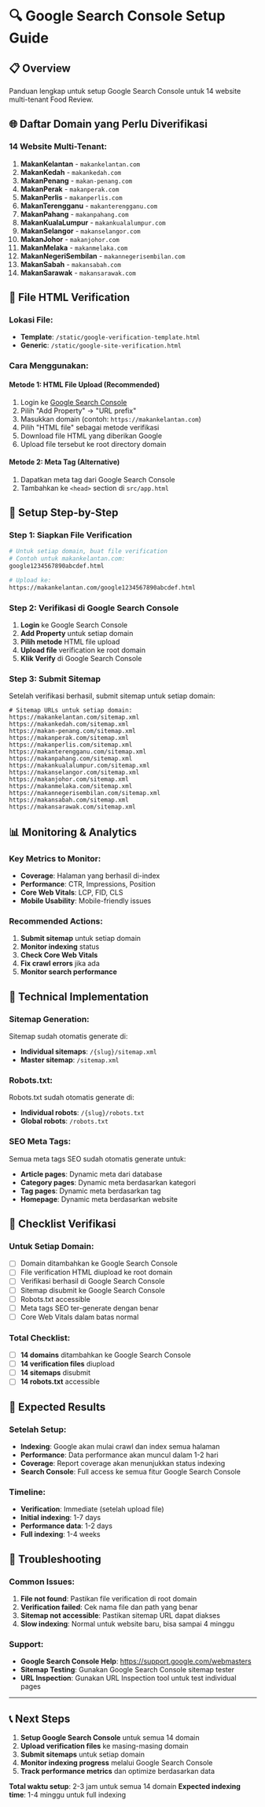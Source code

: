 # 🔍 Google Search Console Setup Guide

## 📋 **Overview**
Panduan lengkap untuk setup Google Search Console untuk 14 website multi-tenant Food Review.

## 🌐 **Daftar Domain yang Perlu Diverifikasi**

### **14 Website Multi-Tenant:**
1. **MakanKelantan** - `makankelantan.com`
2. **MakanKedah** - `makankedah.com`
3. **MakanPenang** - `makan-penang.com`
4. **MakanPerak** - `makanperak.com`
5. **MakanPerlis** - `makanperlis.com`
6. **MakanTerengganu** - `makanterengganu.com`
7. **MakanPahang** - `makanpahang.com`
8. **MakanKualaLumpur** - `makankualalumpur.com`
9. **MakanSelangor** - `makanselangor.com`
10. **MakanJohor** - `makanjohor.com`
11. **MakanMelaka** - `makanmelaka.com`
12. **MakanNegeriSembilan** - `makannegerisembilan.com`
13. **MakanSabah** - `makansabah.com`
14. **MakanSarawak** - `makansarawak.com`

## 📁 **File HTML Verification**

### **Lokasi File:**
- **Template**: `/static/google-verification-template.html`
- **Generic**: `/static/google-site-verification.html`

### **Cara Menggunakan:**

#### **Metode 1: HTML File Upload (Recommended)**
1. Login ke [Google Search Console](https://search.google.com/search-console/)
2. Pilih "Add Property" → "URL prefix"
3. Masukkan domain (contoh: `https://makankelantan.com`)
4. Pilih "HTML file" sebagai metode verifikasi
5. Download file HTML yang diberikan Google
6. Upload file tersebut ke root directory domain

#### **Metode 2: Meta Tag (Alternative)**
1. Dapatkan meta tag dari Google Search Console
2. Tambahkan ke `<head>` section di `src/app.html`

## 🚀 **Setup Step-by-Step**

### **Step 1: Siapkan File Verification**
```bash
# Untuk setiap domain, buat file verification
# Contoh untuk makankelantan.com:
google1234567890abcdef.html

# Upload ke:
https://makankelantan.com/google1234567890abcdef.html
```

### **Step 2: Verifikasi di Google Search Console**
1. **Login** ke Google Search Console
2. **Add Property** untuk setiap domain
3. **Pilih metode** HTML file upload
4. **Upload file** verification ke root domain
5. **Klik Verify** di Google Search Console

### **Step 3: Submit Sitemap**
Setelah verifikasi berhasil, submit sitemap untuk setiap domain:

```
# Sitemap URLs untuk setiap domain:
https://makankelantan.com/sitemap.xml
https://makankedah.com/sitemap.xml
https://makan-penang.com/sitemap.xml
https://makanperak.com/sitemap.xml
https://makanperlis.com/sitemap.xml
https://makanterengganu.com/sitemap.xml
https://makanpahang.com/sitemap.xml
https://makankualalumpur.com/sitemap.xml
https://makanselangor.com/sitemap.xml
https://makanjohor.com/sitemap.xml
https://makanmelaka.com/sitemap.xml
https://makannegerisembilan.com/sitemap.xml
https://makansabah.com/sitemap.xml
https://makansarawak.com/sitemap.xml
```

## 📊 **Monitoring & Analytics**

### **Key Metrics to Monitor:**
- **Coverage**: Halaman yang berhasil di-index
- **Performance**: CTR, Impressions, Position
- **Core Web Vitals**: LCP, FID, CLS
- **Mobile Usability**: Mobile-friendly issues

### **Recommended Actions:**
1. **Submit sitemap** untuk setiap domain
2. **Monitor indexing** status
3. **Check Core Web Vitals**
4. **Fix crawl errors** jika ada
5. **Monitor search performance**

## 🔧 **Technical Implementation**

### **Sitemap Generation:**
Sitemap sudah otomatis generate di:
- **Individual sitemaps**: `/{slug}/sitemap.xml`
- **Master sitemap**: `/sitemap.xml`

### **Robots.txt:**
Robots.txt sudah otomatis generate di:
- **Individual robots**: `/{slug}/robots.txt`
- **Global robots**: `/robots.txt`

### **SEO Meta Tags:**
Semua meta tags SEO sudah otomatis generate untuk:
- **Article pages**: Dynamic meta dari database
- **Category pages**: Dynamic meta berdasarkan kategori
- **Tag pages**: Dynamic meta berdasarkan tag
- **Homepage**: Dynamic meta berdasarkan website

## 📝 **Checklist Verifikasi**

### **Untuk Setiap Domain:**
- [ ] Domain ditambahkan ke Google Search Console
- [ ] File verification HTML diupload ke root domain
- [ ] Verifikasi berhasil di Google Search Console
- [ ] Sitemap disubmit ke Google Search Console
- [ ] Robots.txt accessible
- [ ] Meta tags SEO ter-generate dengan benar
- [ ] Core Web Vitals dalam batas normal

### **Total Checklist:**
- [ ] **14 domains** ditambahkan ke Google Search Console
- [ ] **14 verification files** diupload
- [ ] **14 sitemaps** disubmit
- [ ] **14 robots.txt** accessible

## 🎯 **Expected Results**

### **Setelah Setup:**
- **Indexing**: Google akan mulai crawl dan index semua halaman
- **Performance**: Data performance akan muncul dalam 1-2 hari
- **Coverage**: Report coverage akan menunjukkan status indexing
- **Search Console**: Full access ke semua fitur Google Search Console

### **Timeline:**
- **Verification**: Immediate (setelah upload file)
- **Initial indexing**: 1-7 days
- **Performance data**: 1-2 days
- **Full indexing**: 1-4 weeks

## 🚨 **Troubleshooting**

### **Common Issues:**
1. **File not found**: Pastikan file verification di root domain
2. **Verification failed**: Cek nama file dan path yang benar
3. **Sitemap not accessible**: Pastikan sitemap URL dapat diakses
4. **Slow indexing**: Normal untuk website baru, bisa sampai 4 minggu

### **Support:**
- **Google Search Console Help**: https://support.google.com/webmasters
- **Sitemap Testing**: Gunakan Google Search Console sitemap tester
- **URL Inspection**: Gunakan URL Inspection tool untuk test individual pages

---

## 📞 **Next Steps**

1. **Setup Google Search Console** untuk semua 14 domain
2. **Upload verification files** ke masing-masing domain
3. **Submit sitemaps** untuk setiap domain
4. **Monitor indexing progress** melalui Google Search Console
5. **Track performance metrics** dan optimize berdasarkan data

**Total waktu setup**: 2-3 jam untuk semua 14 domain
**Expected indexing time**: 1-4 minggu untuk full indexing
